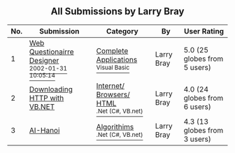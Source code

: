﻿<div align="center">

## All Submissions by Larry Bray

</div>

No.  | Submission | Category | By   | User Rating
---- | ---------- | -------- | ---- | -----------
1 | [Web Questionairre Designer<br /><sup>2002-01-31 10:05:14</sup>](https://github.com/Planet-Source-Code/larry-bray-web-questionairre-designer__1-31382) | [Complete Applications<br /><sup>Visual Basic</sup>](../ByCategory/complete-applications__1-27.md) | Larry Bray | 5.0 (25 globes from 5 users)
2 | [Downloading HTTP with VB\.NET<br />](https://github.com/Planet-Source-Code/larry-bray-downloading-http-with-vb-net__10-2861) | [Internet/ Browsers/ HTML<br /><sup>.Net (C#, VB.net)</sup>](../ByCategory/internet-browsers-html__10-9.md) | Larry Bray | 4.0 (24 globes from 6 users)
3 | [AI\-Hanoi<br />](https://github.com/Planet-Source-Code/larry-bray-ai-hanoi__10-3632) | [Algorithims<br /><sup>.Net (C#, VB.net)</sup>](../ByCategory/algorithims__10-29.md) | Larry Bray | 4.3 (13 globes from 3 users)
